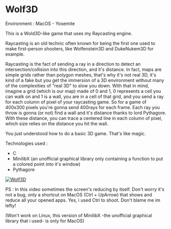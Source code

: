 # Wolf3D
Environment : MacOS - Yosemite

This is a Wold3D-like game that uses my Raycasting engine.

Raycasting is an old technic often known for being the first one used to make first-person shooters, like Wolfenstein3D and DukeNukem3D for example.

Raycasting is the fact of sending a ray in a direction to detect an intersection/collision into this direction, and it's distance.
In fact, maps are simple grids rather than polygon meshes, that's why it's not real 3D, it's kind of a fake but you get the immersion of a 3D environment without many of the complexities of "real 3D" to slow you down.
With that in mind, imagine a grid (which is our map) made of 0 and 1, 0 represents a cell you can walk on and 1 is a wall, you are in a cell of that grid, and you send a ray for each column of pixel of your raycasting game.
So for a game of 400x300 pixels you're gonna send 400rays for each frame.
Each ray you throw is gonna (or not) find a wall and it's distance thanks to lord Pythagore.
With these distance, you can trace a centered line in each column of pixel, which size relies on the distance you hit the wall.

You just understood how to do a basic 3D game. That's like magic.

Technologies used :
- C
- MinilibX (an unofficial graphical library only containing a function to put a colored point into it's window)
- Pythagore


[![Wolf3D](http://img.youtube.com/vi/R2I-d-OoQk0/0.jpg)](https://youtu.be/R2I-d-OoQk0 "Wolf3D")


PS : In this video sometimes the screen's reducing by itself. Don't worry it's not a bug, only a shortcut on MacOS (Ctrl + UpArrow) that shows and reduce all your opened apps. Yes, i used Ctrl to shoot. Don't blame me im lefty!

(Won't work on Linux, this version of MinilibX -the unofficial graphical library that i used- is only for MacOS)

